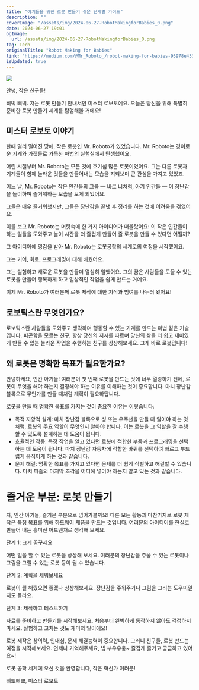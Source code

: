 ```yaml
---
title: "아기들을 위한 로봇 만들기 쉬운 단계별 가이드"
description: ""
coverImage: "/assets/img/2024-06-27-RobotMakingforBabies_0.png"
date: 2024-06-27 19:01
ogImage: 
  url: /assets/img/2024-06-27-RobotMakingforBabies_0.png
tag: Tech
originalTitle: "Robot Making for Babies"
link: "https://medium.com/@Mr_Roboto_/robot-making-for-babies-95978e43398e"
isUpdated: true
---
```






<img src="/assets/img/2024-06-27-RobotMakingforBabies_0.png" />

안녕, 작은 친구들!

삐빅 삐빅. 저는 로봇 만들기 안내서인 미스터 로보토예요. 오늘은 당신을 위해 특별히 준비한 로봇 만들기 세계를 탐험해볼 거에요!

## 미스터 로보토 이야기

<div class="content-ad"></div>

한때 멀리 떨어진 땅에, 작은 로봇인 Mr. Roboto가 있었습니다. Mr. Roboto는 경이로운 기계와 가젯들로 가득찬 마법의 실험실에서 탄생했어요.

어린 시절부터 Mr. Roboto는 모든 것에 호기심 많은 로봇이었어요. 그는 다른 로봇과 기계들이 함께 놀라운 것들을 만들어내는 모습을 지켜보며 큰 관심을 가지고 있었죠.

어느 날, Mr. Roboto는 작은 인간들의 그룹 — 바로 너처럼, 아기 인간들 — 이 장난감을 놀이하며 즐거워하는 모습을 보게 되었어요.

그들은 매우 즐거워했지만, 그들은 장난감을 끝낸 후 정리를 하는 것에 어려움을 겪었어요.

<div class="content-ad"></div>

이를 보고 Mr. Roboto는 머릿속에 한 가지 아이디어가 떠올랐어요: 이 작은 인간들이 하는 일들을 도와주고 놀이 시간을 더 즐겁게 만들어 줄 로봇을 만들 수 있다면 어떨까?

그 아이디어에 영감을 받아 Mr. Roboto는 로봇공학의 세계로의 여정을 시작했어요.

그는 기어, 회로, 프로그래밍에 대해 배웠어요.

그는 실험하고 새로운 로봇을 만들며 열심히 일했어요. 그의 꿈은 사람들을 도울 수 있는 로봇을 만들어 행복하게 하고 일상적인 작업을 쉽게 만드는 거예요.

<div class="content-ad"></div>

이제 Mr. Roboto가 여러분께 로봇 제작에 대한 지식과 범여를 나누러 왔어요!

## 로보틱스란 무엇인가요?

로보틱스란 사람들을 도와주고 생각하며 행동할 수 있는 기계를 만드는 마법 같은 기술입니다. 피곤함을 모르는 친구, 항상 당신의 지시를 따르며 당신의 삶을 더 쉽고 재미있게 만들 수 있는 놀라운 작업을 수행하는 친구를 상상해보세요. 그게 바로 로봇입니다!

## 왜 로봇은 명확한 목표가 필요한가요?

<div class="content-ad"></div>

안녕하세요, 인간 아기들! 여러분이 첫 번째 로봇을 만드는 것에 너무 열광하기 전에, 로봇이 무엇을 해야 하는지 결정해야 하는 이유를 이해하는 것이 중요합니다. 마치 장난감 블록으로 무언가를 만들 때처럼 계획이 필요하답니다.

로봇을 만들 때 명확한 목표를 가지는 것이 중요한 이유는 이렇습니다:

- 목적 지향적 설계: 마치 장난감 블록으로 성 또는 우주선을 만들 때 알아야 하는 것처럼, 로봇의 주요 역할이 무엇인지 알아야 합니다. 이는 로봇을 그 역할을 잘 수행할 수 있도록 설계하는 데 도움이 됩니다.
- 효율적인 작동: 특정 작업을 알고 있다면 로봇에 적합한 부품과 프로그래밍을 선택하는 데 도움이 됩니다. 마치 장난감 자동차에 적합한 바퀴를 선택하여 빠르고 부드럽게 움직이게 하는 것과 같습니다.
- 문제 해결: 명확한 목표를 가지고 있다면 문제를 더 쉽게 식별하고 해결할 수 있습니다. 마치 퍼즐의 마지막 조각을 어디에 넣어야 하는지 알고 있는 것과 같습니다.

# 즐거운 부분: 로봇 만들기

<div class="content-ad"></div>

자, 인간 아기들, 즐거운 부분으로 넘어가볼까요! 다른 모든 활동과 마찬가지로 로봇 제작은 특정 목표를 위해 하드웨어 제품을 만드는 것입니다. 여러분의 아이디어를 현실로 만들어 내는 흥미진 어드벤처로 생각해 보세요.

단계 1: 크게 꿈꾸세요

어떤 일을 할 수 있는 로봇을 상상해 보세요. 여러분의 장난감을 주울 수 있는 로봇이나 그림을 그릴 수 있는 로봇 등이 될 수 있습니다.

단계 2: 계획을 세워보세요

<div class="content-ad"></div>

로봇이 뭘 해줬으면 좋겠나 상상해보세요. 장난감을 주워주거나 그림을 그리는 도우미일지도 몰라요.

단계 3: 제작하고 테스트하기

자료를 준비하고 만들기를 시작해보세요. 처음부터 완벽하게 동작하지 않아도 걱정하지 마세요. 실험하고 고치는 것도 재미의 일이에요!

로봇 제작은 창의력, 인내심, 문제 해결능력이 중요합니다. 그러니 친구들, 로봇 만드는 여정을 시작해보세요. 언제나 기억해주세요, 빕 부우우웅~ 즐겁게 즐기고 궁금하고 있어요~!

<div class="content-ad"></div>

로봇 공학 세계에 오신 것을 환영합니다, 작은 혁신가 여러분!

삐뽀삐뽀, 미스터 로보토